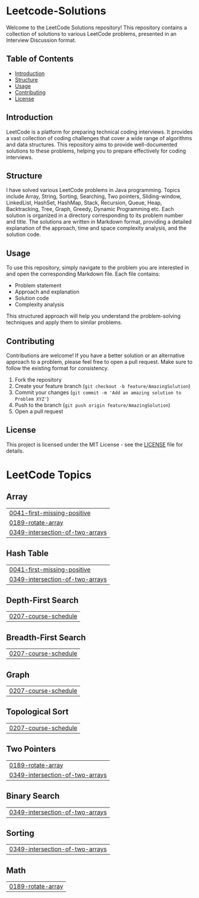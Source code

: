 # Leetcode-Solutions

Welcome to the LeetCode Solutions repository! This repository contains a collection of solutions to various LeetCode problems, presented in an Interview Discussion format.

## Table of Contents

- [Introduction](#introduction)
- [Structure](#structure)
- [Usage](#usage)
- [Contributing](#contributing)
- [License](#license)

## Introduction

LeetCode is a platform for preparing technical coding interviews. It provides a vast collection of coding challenges that cover a wide range of algorithms and data structures. This repository aims to provide well-documented solutions to these problems, helping you to prepare effectively for coding interviews.

## Structure

I have solved various LeetCode problems in Java programming. Topics include Array, String, Sorting, Searching, Two pointers, Sliding-window, LinkedList, HashSet, HashMap, Stack, Recursion, Queue, Heap, Backtracking, Tree, Graph, Greedy,  Dynamic Programming etc. Each solution is organized in a directory corresponding to its problem number and title. The solutions are written in Markdown format, providing a detailed explanation of the approach, time and space complexity analysis, and the solution code.

## Usage

To use this repository, simply navigate to the problem you are interested in and open the corresponding Markdown file. Each file contains:

- Problem statement
- Approach and explanation
- Solution code
- Complexity analysis

This structured approach will help you understand the problem-solving techniques and apply them to similar problems.

## Contributing

Contributions are welcome! If you have a better solution or an alternative approach to a problem, please feel free to open a pull request. Make sure to follow the existing format for consistency.

1. Fork the repository
2. Create your feature branch (`git checkout -b feature/AmazingSolution`)
3. Commit your changes (`git commit -m 'Add an amazing solution to Problem XYZ'`)
4. Push to the branch (`git push origin feature/AmazingSolution`)
5. Open a pull request

## License

This project is licensed under the MIT License - see the [LICENSE](LICENSE) file for details.



<!---LeetCode Topics Start-->
# LeetCode Topics
## Array
|  |
| ------- |
| [0041-first-missing-positive](https://github.com/deep1020/Leetcode-Solutions/tree/master/0041-first-missing-positive) |
| [0189-rotate-array](https://github.com/deep1020/Leetcode-Solutions/tree/master/0189-rotate-array) |
| [0349-intersection-of-two-arrays](https://github.com/deep1020/Leetcode-Solutions/tree/master/0349-intersection-of-two-arrays) |
## Hash Table
|  |
| ------- |
| [0041-first-missing-positive](https://github.com/deep1020/Leetcode-Solutions/tree/master/0041-first-missing-positive) |
| [0349-intersection-of-two-arrays](https://github.com/deep1020/Leetcode-Solutions/tree/master/0349-intersection-of-two-arrays) |
## Depth-First Search
|  |
| ------- |
| [0207-course-schedule](https://github.com/deep1020/Leetcode-Solutions/tree/master/0207-course-schedule) |
## Breadth-First Search
|  |
| ------- |
| [0207-course-schedule](https://github.com/deep1020/Leetcode-Solutions/tree/master/0207-course-schedule) |
## Graph
|  |
| ------- |
| [0207-course-schedule](https://github.com/deep1020/Leetcode-Solutions/tree/master/0207-course-schedule) |
## Topological Sort
|  |
| ------- |
| [0207-course-schedule](https://github.com/deep1020/Leetcode-Solutions/tree/master/0207-course-schedule) |
## Two Pointers
|  |
| ------- |
| [0189-rotate-array](https://github.com/deep1020/Leetcode-Solutions/tree/master/0189-rotate-array) |
| [0349-intersection-of-two-arrays](https://github.com/deep1020/Leetcode-Solutions/tree/master/0349-intersection-of-two-arrays) |
## Binary Search
|  |
| ------- |
| [0349-intersection-of-two-arrays](https://github.com/deep1020/Leetcode-Solutions/tree/master/0349-intersection-of-two-arrays) |
## Sorting
|  |
| ------- |
| [0349-intersection-of-two-arrays](https://github.com/deep1020/Leetcode-Solutions/tree/master/0349-intersection-of-two-arrays) |
## Math
|  |
| ------- |
| [0189-rotate-array](https://github.com/deep1020/Leetcode-Solutions/tree/master/0189-rotate-array) |
<!---LeetCode Topics End-->